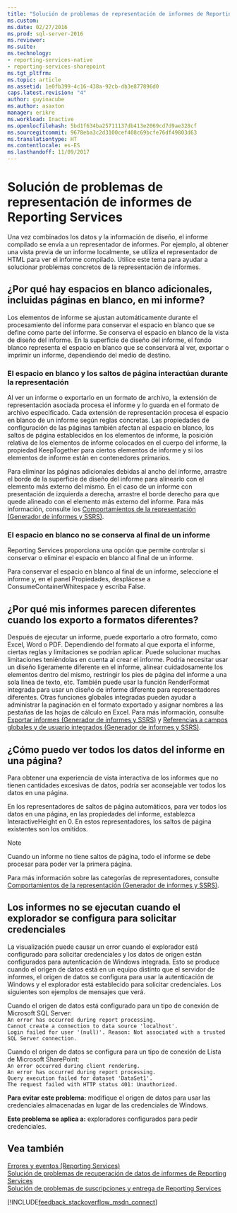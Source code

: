 ```yaml
---
title: "Solución de problemas de representación de informes de Reporting Services | Microsoft Docs"
ms.custom: 
ms.date: 02/27/2016
ms.prod: sql-server-2016
ms.reviewer: 
ms.suite: 
ms.technology:
- reporting-services-native
- reporting-services-sharepoint
ms.tgt_pltfrm: 
ms.topic: article
ms.assetid: 1e0fb399-4c16-438a-92cb-db3e877896d0
caps.latest.revision: "4"
author: guyinacube
ms.author: asaxton
manager: erikre
ms.workload: Inactive
ms.openlocfilehash: 5bd1f634ba25711137db413e2069cd7d9ae328cf
ms.sourcegitcommit: 9678eba3c2d3100cef408c69bcfe76df49803d63
ms.translationtype: HT
ms.contentlocale: es-ES
ms.lasthandoff: 11/09/2017
---
```

# <a name="troubleshoot-reporting-services-report-rendering-issues"></a>Solución de problemas de representación de informes de Reporting Services
Una vez combinados los datos y la información de diseño, el informe compilado se envía a un representador de informes. Por ejemplo, al obtener una vista previa de un informe localmente, se utiliza el representador de HTML para ver el informe compilado. Utilice este tema para ayudar a solucionar problemas concretos de la representación de informes.   
  
## <a name="why-do-i-have-extra-white-space-including-blank-pages-in-my-report"></a>¿Por qué hay espacios en blanco adicionales, incluidas páginas en blanco, en mi informe?  
Los elementos de informe se ajustan automáticamente durante el procesamiento del informe para conservar el espacio en blanco que se define como parte del informe. Se conserva el espacio en blanco de la vista de diseño del informe. En la superficie de diseño del informe, el fondo blanco representa el espacio en blanco que se conservará al ver, exportar o imprimir un informe, dependiendo del medio de destino.  
  
### <a name="white-space-and-page-breaks-interact-during-rendering"></a>El espacio en blanco y los saltos de página interactúan durante la representación  
Al ver un informe o exportarlo en un formato de archivo, la extensión de representación asociada procesa el informe y lo guarda en el formato de archivo especificado. Cada extensión de representación procesa el espacio en blanco de un informe según reglas concretas. Las propiedades de configuración de las páginas también afectan al espacio en blanco, los saltos de página establecidos en los elementos de informe, la posición relativa de los elementos de informe colocados en el cuerpo del informe, la propiedad KeepTogether para ciertos elementos de informe y si los elementos de informe están en contenedores primarios.   
  
Para eliminar las páginas adicionales debidas al ancho del informe, arrastre el borde de la superficie de diseño del informe para alinearlo con el elemento más externo del mismo. En el caso de un informe con presentación de izquierda a derecha, arrastre el borde derecho para que quede alineado con el elemento más externo del informe. Para más información, consulte los [Comportamientos de la representación (Generador de informes y SSRS)](../../reporting-services/report-design/rendering-behaviors-report-builder-and-ssrs.md).  
  
### <a name="white-space-is-not-preserved-at-the-end-of-a-report"></a>El espacio en blanco no se conserva al final de un informe  
Reporting Services proporciona una opción que permite controlar si conservar o eliminar el espacio en blanco al final de un informe.   
  
Para conservar el espacio en blanco al final de un informe, seleccione el informe y, en el panel Propiedades, desplácese a ConsumeContainerWhitespace y escriba False.   
  
## <a name="why-do-my-reports-look-different-when-exported-to-different-formats"></a>¿Por qué mis informes parecen diferentes cuando los exporto a formatos diferentes?  
Después de ejecutar un informe, puede exportarlo a otro formato, como Excel, Word o PDF. Dependiendo del formato al que exporta el informe, ciertas reglas y limitaciones se podrían aplicar. Puede solucionar muchas limitaciones teniéndolas en cuenta al crear el informe. Podría necesitar usar un diseño ligeramente diferente en el informe, alinear cuidadosamente los elementos dentro del mismo, restringir los pies de página del informe a una sola línea de texto, etc. También puede usar la función RenderFormat integrada para usar un diseño de informe diferente para representadores diferentes. Otras funciones globales integradas pueden ayudar a administrar la paginación en el formato exportado y asignar nombres a las pestañas de las hojas de cálculo en Excel. Para más información, consulte [Exportar informes (Generador de informes y SSRS)](../../reporting-services/report-builder/export-reports-report-builder-and-ssrs.md) y [Referencias a campos globales y de usuario integrados (Generador de informes y SSRS)](../../reporting-services/report-design/built-in-collections-built-in-globals-and-users-references-report-builder.md).  
  
## <a name="how-can-i-view-all-my-report-data-on-one-page"></a>¿Cómo puedo ver todos los datos del informe en una página?  
Para obtener una experiencia de vista interactiva de los informes que no tienen cantidades excesivas de datos, podría ser aconsejable ver todos los datos en una página.   
  
En los representadores de saltos de página automáticos, para ver todos los datos en una página, en las propiedades del informe, establezca InteractiveHeight en 0. En estos representadores, los saltos de página existentes son los omitidos.   
  
> [!NOTE]  
> Cuando un informe no tiene saltos de página, todo el informe se debe procesar para poder ver la primera página.   
  
Para más información sobre las categorías de representadores, consulte [Comportamientos de la representación (Generador de informes y SSRS)](../../reporting-services/report-design/rendering-behaviors-report-builder-and-ssrs.md).  
  
## <a name="reports-do-not-run-when-your-browser-is-configured-to-prompt-for-credentials"></a>Los informes no se ejecutan cuando el explorador se configura para solicitar credenciales  
La visualización puede causar un error cuando el explorador está configurado para solicitar credenciales y los datos de origen están configurados para autenticación de Windows integrada. Esto se produce cuando el origen de datos está en un equipo distinto que el servidor de informes, el origen de datos se configura para usar la autenticación de Windows y el explorador está establecido para solicitar credenciales. Los siguientes son ejemplos de mensajes que verá.  
  
Cuando el origen de datos está configurado para un tipo de conexión de Microsoft SQL Server:  
`An error has occurred during report processing.`  
`Cannot create a connection to data source 'localhost'.`  
`Login failed for user '(null)'. Reason: Not associated with a trusted SQL Server connection.`  
  
Cuando el origen de datos se configura para un tipo de conexión de Lista de Microsoft SharePoint:  
`An error occurred during client rendering.`   
`An error has occurred during report processing.`   
`Query execution failed for dataset 'DataSet1'.`   
`The request failed with HTTP status 401: Unauthorized.`  
  
**Para evitar este problema:** modifique el origen de datos para usar las credenciales almacenadas en lugar de las credenciales de Windows.  
  
**Este problema se aplica a:** exploradores configurados para pedir credenciales.  
  
## <a name="see-also"></a>Vea también  
[Errores y eventos (Reporting Services)](../../reporting-services/troubleshooting/errors-and-events-reference-reporting-services.md)  
[Solución de problemas de recuperación de datos de informes de Reporting Services](../../reporting-services/troubleshooting/troubleshoot-data-retrieval-issues-with-reporting-services-reports.md)  
[Solución de problemas de suscripciones y entrega de Reporting Services](../../reporting-services/troubleshooting/troubleshoot-reporting-services-subscriptions-and-delivery.md)  
  
  
  
  

[!INCLUDE[feedback_stackoverflow_msdn_connect](../../includes/feedback-stackoverflow-msdn-connect.md)]

